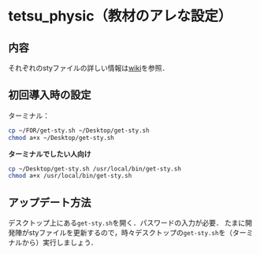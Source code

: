 # tetsu_physic（教材のアレな設定）
## 内容
それぞれのstyファイルの詳しい情報は[wiki](https://github.com/tetsu-osaka-physics/tetsu_physic/wiki)を参照．

## 初回導入時の設定
ターミナル：
```sh
cp ~/FOR/get-sty.sh ~/Desktop/get-sty.sh
chmod a+x ~/Desktop/get-sty.sh
```
**ターミナルでしたい人向け**
```sh
cp ~/Desktop/get-sty.sh /usr/local/bin/get-sty.sh
chmod a+x /usr/local/bin/get-sty.sh
```

## アップデート方法
デスクトップ上にある`get-sty.sh`を開く．パスワードの入力が必要．
たまに開発陣がstyファイルを更新するので，時々デスクトップの`get-sty.sh`を（ターミナルから）実行しましょう．
